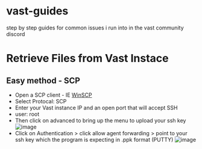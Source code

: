 # vast-guides
step by step guides for common issues i run into in the vast community discord

# Retrieve Files from Vast Instace
## Easy method - SCP

- Open a SCP client - IE [WinSCP](https://winscp.net/eng/index.php)
- Select Protocal: SCP
- Enter your Vast instance IP and an open port that will accept SSH
- user: root
- Then click on advanced to bring up the menu to upload your ssh key
![image](https://user-images.githubusercontent.com/96462665/228139965-c4f729bd-83e5-4653-84ac-41768c5106f0.png)
- Click on Authentication > click allow agent forwarding > point to your ssh key which the program is expecting in .ppk format (PUTTY)
![image](https://user-images.githubusercontent.com/96462665/228139313-f726164e-4f3d-4a12-8b9d-9b1996d4ad74.png)
